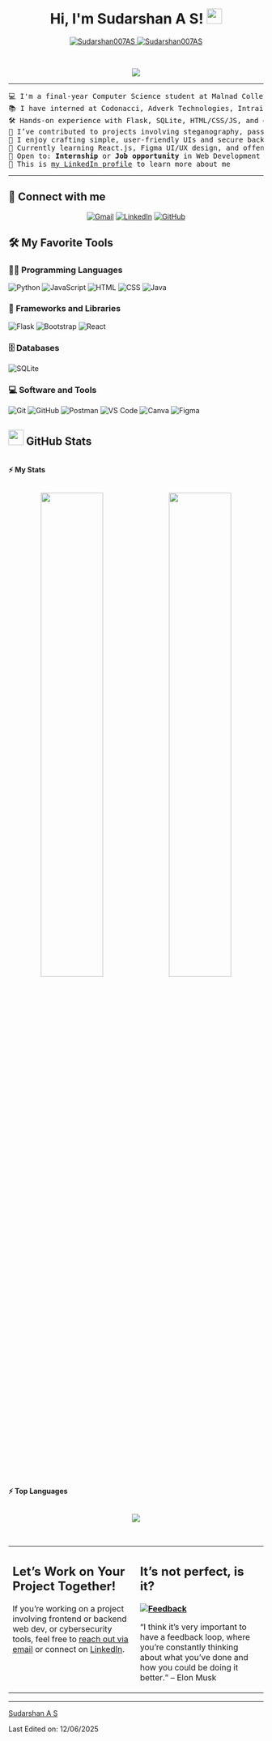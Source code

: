 <h1 align="center">
Hi, I'm Sudarshan A S!
	<a href="https://github.com/Sudarshan007AS" target="_self">
		<img src="https://media.giphy.com/media/hvRJCLFzcasrR4ia7z/giphy.gif" width="30">
	</a>
</h1>
<p align="center">
	<a href="https://github.com/Sudarshan007AS">
		<img src="https://komarev.com/ghpvc/?username=Sudarshan007AS&label=Profile%20views&color=0e75b6&style=flat" alt="Sudarshan007AS">
	</a>
	<a href="https://github.com/Sudarshan007AS">
		<img src="https://img.shields.io/github/followers/Sudarshan007AS?label=Followers" alt="Sudarshan007AS">
	</a>
</p>
<br>
<p align="center">
	<a href="https://github.com/Sudarshan007AS">
		<img src="https://readme-typing-svg.herokuapp.com?lines=Final+Year+CSE+Student;Python+Full+Stack+Developer;Cybersecurity+Intern;UI%2FUX+Design+Learner;Always+curious+to+build+secure+and+useful+apps&center=true&width=420&height=45">
	</a>
</p>
<hr>
<pre>💻 I'm a final-year Computer Science student at Malnad College of Engineering, Hassan
📚 I have interned at Codonacci, Adverk Technologies, Intrainz Innovation, and MCE
🛠️ Hands-on experience with Flask, SQLite, HTML/CSS/JS, and ethical hacking tools
🔐 I’ve contributed to projects involving steganography, password analysis, and chatbot UIs
🎨 I enjoy crafting simple, user-friendly UIs and secure backend systems
🌱 Currently learning React.js, Figma UI/UX design, and offensive security tools
🤔 Open to: <b>Internship</b> or <b>Job opportunity</b> in Web Development or Cybersecurity
📄 This is <a href="https://www.linkedin.com/in/sudarshanas/">my LinkedIn profile</a> to learn more about me
</pre>
<hr>

<h2 id="-connect-with-me">🤝 Connect with me</h2>
<p align="center">
	<a href="mailto:sudarshan007as@gmail.com"><img src="https://img.shields.io/badge/gmail-%23EA4335.svg?style=plastic&logo=gmail&logoColor=white" alt="Gmail"></a>
	<a href="https://www.linkedin.com/in/sudarshanas/"><img src="https://img.shields.io/badge/linkedin-%230A66C2.svg?style=plastic&logo=linkedin&logoColor=white" alt="LinkedIn"></a>
	<a href="https://github.com/Sudarshan007AS"><img src="https://img.shields.io/badge/github-%23181717.svg?style=plastic&logo=github&logoColor=white" alt="GitHub"></a>
</p>

<h2 id="️-my-favorite-tools">🛠️ My Favorite Tools</h2>

<h3 id="-programming-languages">👨‍💻 Programming Languages</h3>
<p>
    <img alt="Python" src="https://img.shields.io/badge/Python-%2314354C.svg?logo=python&logoColor=white">
    <img alt="JavaScript" src="https://img.shields.io/badge/JavaScript-%23F7DF1E.svg?logo=javascript&logoColor=black">
    <img alt="HTML" src="https://img.shields.io/badge/HTML5-%23E34F26.svg?logo=html5&logoColor=white">
    <img alt="CSS" src="https://img.shields.io/badge/CSS3-%231572B6.svg?logo=css3&logoColor=white">
    <img alt="Java" src="https://img.shields.io/badge/Java-%23007396.svg?logo=java&logoColor=white">
</p>

<h3 id="-frameworks-and-libraries">🧰 Frameworks and Libraries</h3>
<p>
    <img alt="Flask" src="https://img.shields.io/badge/Flask-%23000.svg?logo=flask&logoColor=white">
    <img alt="Bootstrap" src="https://img.shields.io/badge/Bootstrap-%23563D7C.svg?logo=bootstrap&logoColor=white">
    <img alt="React" src="https://img.shields.io/badge/React-%2320232a.svg?logo=react&logoColor=61DAFB">
</p>

<h3 id="️-databases-and-cloud-hosting">🗄️ Databases</h3>
<p>
    <img alt="SQLite" src="https://img.shields.io/badge/SQLite-%23003B57.svg?logo=sqlite&logoColor=white">
</p>

<h3 id="-software-and-tools">💻 Software and Tools</h3>
<p>
    <img alt="Git" src="https://img.shields.io/badge/Git-%23F05033.svg?logo=git&logoColor=white">
    <img alt="GitHub" src="https://img.shields.io/badge/GitHub-%23181717.svg?logo=github&logoColor=white">
    <img alt="Postman" src="https://img.shields.io/badge/Postman-FF6C37?logo=postman&logoColor=white">
    <img alt="VS Code" src="https://img.shields.io/badge/VS%20Code-0078d7.svg?logo=visual-studio-code&logoColor=white">
    <img alt="Canva" src="https://img.shields.io/badge/Canva-%2300C4CC.svg?logo=canva&logoColor=white">
    <img alt="Figma" src="https://img.shields.io/badge/Figma-%23F24E1E.svg?logo=figma&logoColor=white">
</p>

<h2 id="-github-stats"><img src="https://www.blumbergdigital.com/wp-content/uploads/2020/10/stats-graphic-statistics-business-512.png" width="30"> GitHub Stats</h2>
<br>
<summary><b>⚡ My Stats</b></summary>
<br>
<p align="center">
	<img width="49.5%" src="https://github-readme-stats.vercel.app/api?username=Sudarshan007AS&show_icons=true&theme=tokyonight">
	<img width="49.5%" src="https://github-readme-streak-stats.herokuapp.com/?user=Sudarshan007AS&theme=tokyonight">
</p>
<br>
<summary><b>⚡ Top Languages</b></summary>
<br>
<p align="center">
	<img src="https://github-readme-stats.vercel.app/api/top-langs/?username=Sudarshan007AS&langs_count=8&layout=compact&theme=tokyonight">
</p>
<br>
<table>
  <tr>
  <td width="50%" valign="top">
<h2 id="lets-work-on-your-project-together">Let’s Work on Your Project Together!</h2>
<p>If you’re working on a project involving frontend or backend web dev, or cybersecurity tools, feel free to <a href="mailto:sudarshan007as@gmail.com">reach out via email</a> or connect on <a href="https://www.linkedin.com/in/sudarshanas/">LinkedIn</a>.</p>
  </td>
  <td width="50%" valign="top">
<h2 id="its-not-perfect-isnt-it">It’s not perfect, is it?</h2>
<p><strong><a href="https://github.com/Sudarshan007AS"><img alt="Feedback" src="https://img.shields.io/badge/Ask%20me-anything-1abc9c.svg"></a></strong></p>
<p>“I think it’s very important to have a feedback loop, where you’re constantly thinking about what you’ve done and how you could be doing it better.”  
– Elon Musk</p>
  </td>
  </tr>
</table>
<hr>
<p><a href="https://github.com/Sudarshan007AS">Sudarshan A S</a></p>
<p>Last Edited on: 12/06/2025</p>
